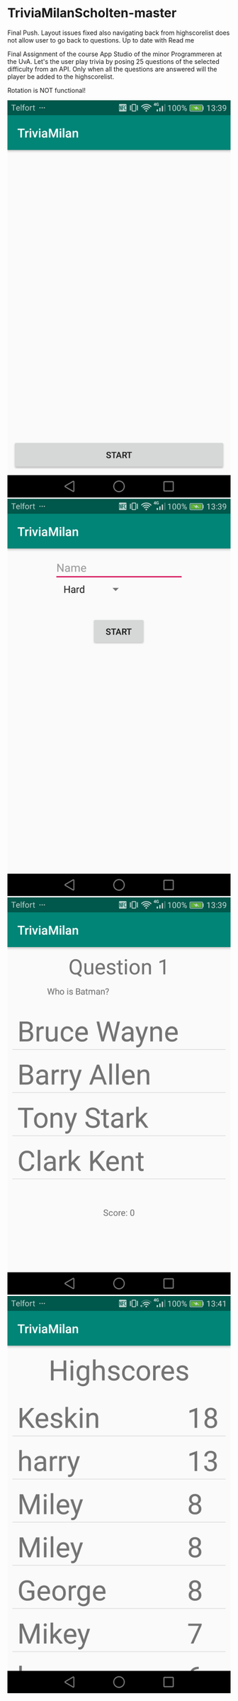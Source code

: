 # TriviaMilanScholten-master
Final Push. Layout issues fixed also navigating back from highscorelist does not allow user to go back to questions. Up to date with Read me

Final Assignment of the course App Studio of the minor Programmeren at the UvA.
Let's the user play trivia by posing 25 questions of the selected difficulty from an API. Only when all the questions are answered will the player be added to the highscorelist.

Rotation is NOT functional!

![](Images/Screenshot_2019-02-11-13-39-24.png)
![](Images/Screenshot_2019-02-11-13-39-32.png)
![](Images/Screenshot_2019-02-11-13-39-43.png)
![](Images/Screenshot_2019-02-11-13-41-10.png)
